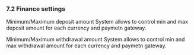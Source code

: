 ### 7.2 Finance settings

Minimum/Maximum deposit amount
System allows to control min and max deposit amount for each currency and paymetn gateway.

Minimum/Maximum  withdrawal amount
System allows to control min and max withdrawal amount for each currency and paymetn gateway.
